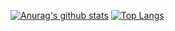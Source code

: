 [![Anurag's github stats](https://github-readme-stats.vercel.app/api?username=SomeAspy&count_private=true&show_icons=true&theme=gradient&hide_border=true)](https://github.com/anuraghazra/github-readme-stats)
[![Top Langs](https://github-readme-stats.vercel.app/api/top-langs/?username=SomeAspy)](https://github.com/anuraghazra/github-readme-stats)
